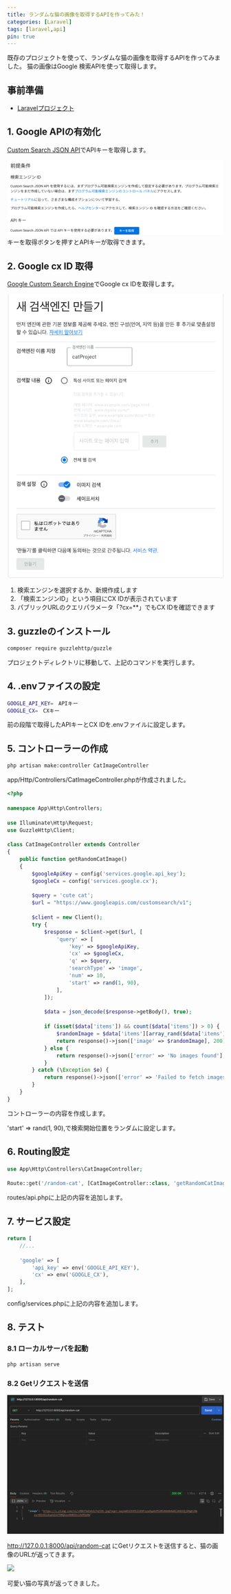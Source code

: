 ```yaml
---
title: ランダムな猫の画像を取得するAPIを作ってみた！
categories: [Laravel]
tags: [laravel,api]
pin: true
---
```


既存のプロジェクトを使って、ランダムな猫の画像を取得するAPIを作ってみました。
猫の画像はGoogle 検索APIを使って取得します。

## 事前準備

- [Laravelプロジェクト](https://erika2852.github.io/posts/LaLavel/)

## 1. Google APIの有効化

[Custom Search JSON API](https://www.docker.com/ja-jp/get-started/)でAPIキーを取得します。

![googleApi](../assets/img/nekoApi/googleApi.png?raw=true)
キーを取得ボタンを押すとAPIキーが取得できます。

## 2. Google cx ID 取得

[Google Custom Search Engine](https://cse.google.com/all)でGoogle cx IDを取得します。

![googleCxId](../assets/img/nekoApi/cxID.png?raw=true)

1. 検索エンジンを選択するか、新規作成します
2. 「検索エンジンID」という項目にCX IDが表示されています
3. パブリックURLのクエリパラメータ「?cx=**」でもCX IDを確認できます

## 3. guzzleのインストール

```bash
composer require guzzlehttp/guzzle
```
プロジェクトディレクトリに移動して、上記のコマンドを実行します。

## 4. .envファイスの設定

```bash
GOOGLE_API_KEY=　APIキー
GOOGLE_CX=　CXキー
```
前の段階で取得したAPIキーとCX IDを.envファイルに設定します。

## 5. コントローラーの作成
```bash
php artisan make:controller CatImageController
```
app/Http/Controllers/CatImageController.phpが作成されました。

```php
<?php

namespace App\Http\Controllers;

use Illuminate\Http\Request;
use GuzzleHttp\Client;

class CatImageController extends Controller
{
    public function getRandomCatImage()
    {
        $googleApiKey = config('services.google.api_key');
        $googleCx = config('services.google.cx');

        $query = 'cute cat';
        $url = "https://www.googleapis.com/customsearch/v1";

        $client = new Client();
        try {
            $response = $client->get($url, [
                'query' => [
                    'key' => $googleApiKey,
                    'cx' => $googleCx,
                    'q' => $query,
                    'searchType' => 'image',
                    'num' => 10, 
                    'start' => rand(1, 90),
                ],
            ]);

            $data = json_decode($response->getBody(), true);

            if (isset($data['items']) && count($data['items']) > 0) {
                $randomImage = $data['items'][array_rand($data['items'])]['link'];
                return response()->json(['image' => $randomImage], 200);
            } else {
                return response()->json(['error' => 'No images found'], 404);
            }
        } catch (\Exception $e) {
            return response()->json(['error' => 'Failed to fetch images'], 500);
        }
    }
}
```
コントローラーの内容を作成します。

'start' => rand(1, 90),で検索開始位置をランダムに設定します。

## 6. Routing設定

```php
use App\Http\Controllers\CatImageController;

Route::get('/random-cat', [CatImageController::class, 'getRandomCatImage']);
```
routes/api.phpに上記の内容を追加します。

## 7. サービス設定

```php
return [
    //...

    'google' => [
        'api_key' => env('GOOGLE_API_KEY'),
        'cx' => env('GOOGLE_CX'),
    ],
];
```
config/services.phpに上記の内容を追加します。

## 8. テスト
### 8.1 ローカルサーバを起動

```php
php artisan serve
```

### 8.2 Getリクエストを送信

![alt text](../assets/img/nekoApi/response.png?raw=true)

http://127.0.0.1:8000/api/random-cat にGetリクエストを送信すると、猫の画像のURLが返ってきます。

<img src="https://i.redd.it/02g1pfot5ds41.jpg" width="400">

可愛い猫の写真が返ってきました。